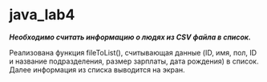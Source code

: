 # java_lab4
***Необходимо считать информацию о людях из CSV файла в список.***

Реализована функция fileToList(), считывающая данные (ID, имя, пол, ID и название подразделения, размер зарплаты, дата рождения) в список. 
Далее информация из списка выводится на экран.
